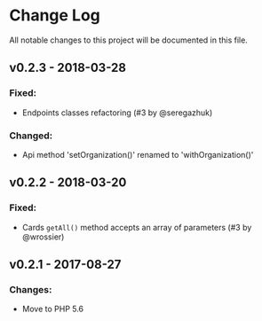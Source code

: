 # Change Log
All notable changes to this project will be documented in this file.

## v0.2.3 - 2018-03-28
### Fixed:
 - Endpoints classes refactoring (#3 by @seregazhuk)
### Changed:
 - Api method 'setOrganization()' renamed to 'withOrganization()' 

## v0.2.2 - 2018-03-20
### Fixed:
 - Cards `getAll()` method accepts an array of parameters (#3 by @wrossier)

## v0.2.1 - 2017-08-27
### Changes:
 - Move to PHP 5.6
